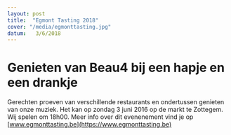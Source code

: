 ```yaml
---
layout: post
title:  "Egmont Tasting 2018"
cover: "/media/egmonttasting.jpg"
datum:   3/6/2018
---
```


# Genieten van Beau4 bij een hapje en een drankje

Gerechten proeven van verschillende restaurants en ondertussen genieten van onze muziek. Het kan op zondag 3 juni 2016 op de markt te Zottegem.
Wij spelen om 18h00.
Meer info over dit evenenement vind je op [www.egmonttasting.be](https://www.egmonttasting.be)
